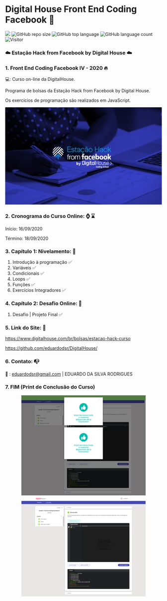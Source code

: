 # Digital House Front End Coding Facebook 🎯

[![](https://img.shields.io/badge/made_by-eduardodsr-green)](https://github.com/eduardods/)
![GitHub repo size](https://img.shields.io/github/repo-size/eduardodsr/Digital-House-Front-End-Coding-Facebook)
![GitHub top language](https://img.shields.io/github/languages/top/eduardodsr/Digital-House-Front-End-Coding-Facebook)
![GitHub language count](https://img.shields.io/github/languages/count/eduardodsr/Digital-House-Front-End-Coding-Facebook)
![Visitor](https://visitor-badge.glitch.me/badge?page_id=eduardodsr.Digital-House-Front-End-Coding-Facebook)

### :cloud: Estação Hack from Facebook by Digital House :cloud:
 

### 1. Front End Coding Facebook IV - 2020 :fire:

💻:  Curso on-line da DigitalHouse. 

Programa de bolsas da Estação Hack from Facebook by Digital House.

Os exercícios de programação são realizados em JavaScript.

 ![](https://github.com/eduardodsr/Digital-House-Front-End-Coding-Facebook/blob/master/logo.jpg?raw=true)


### 2. Cronograma do Curso Online: :watch: :hourglass:

Início: 16/09/2020

Término: 18/09/2020


### 3. Capítulo 1: Nivelamento: :green_book:

1. Introdução à programação :white_check_mark:
2. Variáveis :white_check_mark:
3. Condicionais :white_check_mark:
4. Loops  :white_check_mark:
5. Funções  :white_check_mark:
6. Exercícios Integradores  :white_check_mark:


### 4. Capítulo 2: Desafio Online: :blue_book:

1. Desafio | Projeto Final  :white_check_mark:


### 5. Link do Site: :link:

https://www.digitalhouse.com/br/bolsas/estacao-hack-curso

https://github.com/eduardodsr/DigitalHouse/


### 6. Contato: :mailbox_with_no_mail:

:email: : eduardodsr@gmail.com | EDUARDO DA SILVA RODRIGUES 


### 7. FIM (Print de Conclusão do Curso)

 <p align="center">
  <img src=https://github.com/eduardodsr/Digital-House-Front-End-Coding-Facebook/blob/master/print_fim.png?raw=true" alt="imagem" width="400px" />                                 <img src=https://github.com/eduardodsr/Digital-House-Front-End-Coding-Facebook/blob/master/print_fim2.png?raw=true" alt="imagem" width="400px" />
 </p>
